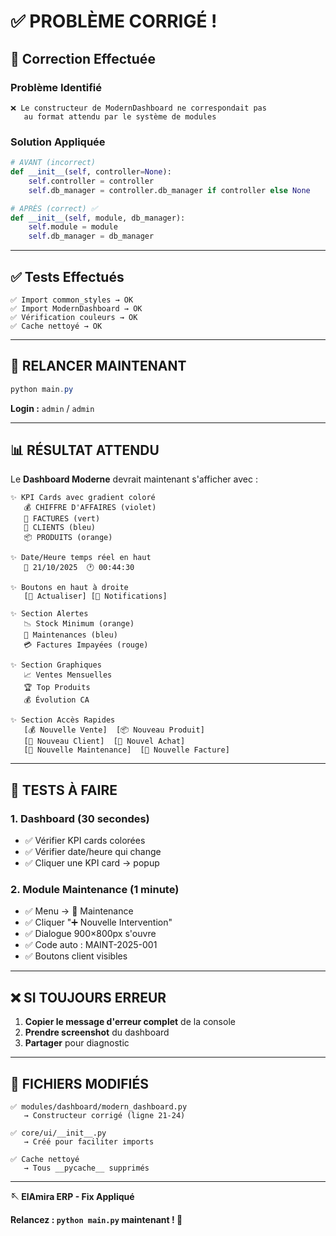 # ✅ PROBLÈME CORRIGÉ !

## 🔧 **Correction Effectuée**

### **Problème Identifié**
```
❌ Le constructeur de ModernDashboard ne correspondait pas
   au format attendu par le système de modules
```

### **Solution Appliquée**
```python
# AVANT (incorrect)
def __init__(self, controller=None):
    self.controller = controller
    self.db_manager = controller.db_manager if controller else None

# APRÈS (correct) ✅
def __init__(self, module, db_manager):
    self.module = module
    self.db_manager = db_manager
```

---

## ✅ **Tests Effectués**

```
✅ Import common_styles → OK
✅ Import ModernDashboard → OK
✅ Vérification couleurs → OK
✅ Cache nettoyé → OK
```

---

## 🚀 **RELANCER MAINTENANT**

```powershell
python main.py
```

**Login :** `admin` / `admin`

---

## 📊 **RÉSULTAT ATTENDU**

Le **Dashboard Moderne** devrait maintenant s'afficher avec :

```
✨ KPI Cards avec gradient coloré
   💰 CHIFFRE D'AFFAIRES (violet)
   📄 FACTURES (vert)
   👤 CLIENTS (bleu)
   📦 PRODUITS (orange)

✨ Date/Heure temps réel en haut
   📅 21/10/2025  🕐 00:44:30

✨ Boutons en haut à droite
   [🔄 Actualiser] [🔔 Notifications]

✨ Section Alertes
   📉 Stock Minimum (orange)
   🔧 Maintenances (bleu)
   💳 Factures Impayées (rouge)

✨ Section Graphiques
   📈 Ventes Mensuelles
   🏆 Top Produits
   💰 Évolution CA

✨ Section Accès Rapides
   [💰 Nouvelle Vente]  [📦 Nouveau Produit]
   [👤 Nouveau Client]  [🛒 Nouvel Achat]
   [🔧 Nouvelle Maintenance]  [📄 Nouvelle Facture]
```

---

## 🧪 **TESTS À FAIRE**

### **1. Dashboard (30 secondes)**
- ✅ Vérifier KPI cards colorées
- ✅ Vérifier date/heure qui change
- ✅ Cliquer une KPI card → popup

### **2. Module Maintenance (1 minute)**
- ✅ Menu → 🔧 Maintenance
- ✅ Cliquer "➕ Nouvelle Intervention"
- ✅ Dialogue 900×800px s'ouvre
- ✅ Code auto : MAINT-2025-001
- ✅ Boutons client visibles

---

## ❌ **SI TOUJOURS ERREUR**

1. **Copier le message d'erreur complet** de la console
2. **Prendre screenshot** du dashboard
3. **Partager** pour diagnostic

---

## 🎯 **FICHIERS MODIFIÉS**

```
✅ modules/dashboard/modern_dashboard.py
   → Constructeur corrigé (ligne 21-24)

✅ core/ui/__init__.py
   → Créé pour faciliter imports

✅ Cache nettoyé
   → Tous __pycache__ supprimés
```

---

**🪡 ElAmira ERP - Fix Appliqué**

**Relancez : `python main.py` maintenant ! 🚀**
